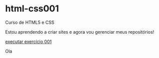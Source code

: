 # html-css001
 Curso de HTML5 e  CSS
 
Estou aprendendo a criar sites e agora vou gerenciar meus repositórios!

<a href="https://gleidsondasilva.github.io/html-css001/exercicios/ex02/"> executar exercício 001</a>
<p>Ola</p>